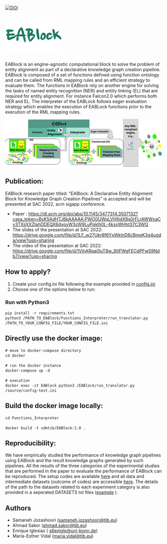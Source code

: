 [![DOI](https://zenodo.org/badge/DOI/10.5281/zenodo.4965732.svg)](https://doi.org/10.5281/zenodo.5779773)

# ![EABlock](https://github.com/SDM-TIB/EABlock/blob/main/eablock_logo.png "EABlock")
EABlock is an engine-agnostic computational block to solve the problem of entity alignment as part of a declarative knowledge graph creation pipeline. EABlock is composed of a set of functions defined using function ontology and can be called from RML mapping rules and an efficient strategy to evaluate them. The functions in EABlock rely on another engine for solving the tasks of named entity recognition (NER) and entity linking (EL) that are required for entity alignment. For instance Falcon2.0 which performs both NER and EL. The interpreter of the EABLock follows eager evaluation strategy which enables the execution of EABLock functions prior to the execution of the RML mapping rules.

![pipeline](https://github.com/SDM-TIB/EABlock/blob/main/presentation_interpretation.png "pipeline")

## Publication:
EABlock research paper titled: "EABlock: A Declarative Entity Alignment Block for Knowledge Graph Creation Pipelines" is accepted and will be presented at SAC 2022, acm sigapp conference. 
- Paper : https://dl.acm.org/doi/abs/10.1145/3477314.3507132?casa_token=BsK5AdHTJ6kAAAAA:PWO0UWqLVHlIjdX8s0rFLrAWWxaCv3TXjjXXZIahDDEQX6dvpyW3cW9LuPpklh0L-4ksxWHht37C3WQ 
- The slides of the presentation at SAC 2022: https://drive.google.com/file/d/1LF_w27Ukr8f6YxWkInD6cBmeK3g4ugda/view?usp=sharing
- The video of the presentation at SAC 2022: https://drive.google.com/file/d/1VihARqa0IuT8w_90FWgFECdPFwS9Ndb7/view?usp=sharing

## How to apply?
1. Create your config.ini file following the example provided in [config.ini](https://github.com/SDM-TIB/EABlock/blob/main/example/config-test.ini)
2. Choose one of the options below to run:

### Run with Python3
```
pip install -r requirements.txt
python3 /PATH_TO_EABlock/Functions_Interpreter/run_translator.py /PATH_TO_YOUR_CONFIG_FILE/YOUR_CONFIG_FILE.ini
```

## Directly use the docker image:

```
# move to docker-compose directory
cd docker

# run the docker instance
docker-compose up -d

# execution
docker exec -it EABlock python3 /EABlock/run_translator.py /source/config-test.ini

```

## Build the docker image locally:


```
cd Functions_Interpreter

docker build -t sdmtib/EABlock:1.0 .

```

## Reproducibility:

We have empirically studied the performance of knowledge graph pipelines using EABlock and the result knowledge graphs generated by such pipelines. All the results of the three categories of the experimental studies that are performed in the paper to evaluate the performance of EABlock can be reproduced. The setup codes are available [here](https://github.com/SDM-TIB/EABlock/tree/main/experiments) and all data and intermediate datasets (outcome of codes) are accessible [here](https://tib.eu/cloud/s/XJiqDDAHqM8Fw5K). The details of the path to the datasets related to each experiment category is also provided in a seperated DATASETS txt files ([example](https://github.com/SDM-TIB/EABlock/blob/main/experiments/precision_recall_experiments/DATASET.txt) ). 

## Authors

- Samaneh Jozashoori (samaneh.jozashoori@tib.eu)
- Ahmad Sakor (ahmad.sakor@tib.eu)
- Enrique Iglesias ( s6enigle@uni-bonn.de)
- Maria-Esther Vidal (maria.vidal@tib.eu)
